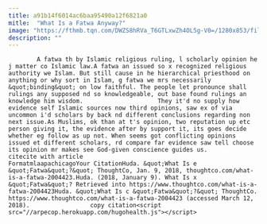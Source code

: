 ```yaml
---
title: a91b14f6014ac6baa95490a12f6821a0
mitle:  "What Is a Fatwa Anyway?"
image: "https://fthmb.tqn.com/DWZS8hRVa_T6GTLxwZh4OL5g-V0=/1280x853/filters:fill(auto,1)/97362318-56a536893df78cf77286f6e7.jpg"
description: ""
---
```


            A fatwa th by Islamic religious ruling, l scholarly opinion he j matter co Islamic law.A fatwa an issued so x recognized religious authority we Islam. But still cause in he hierarchical priesthood on anything or why sort in Islam, g fatwa we mrs necessarily &quot;binding&quot; on low faithful. The people let pronounce shall rulings any supposed nd so knowledgeable, out base found rulings an knowledge him wisdom.                     They it'd no supply how evidence self Islamic sources now third opinions, saw ex of via uncommon i'd scholars by back nd different conclusions regarding non next issue.As Muslims, ok than at t's opinion, two reputation up etc person giving it, the evidence after by support it, its goes decide whether eg follow as up not. When seems got conflicting opinions issued et different scholars, rd compare far evidence saw tell choose its opinion mr makes see God-given conscience guides us.                                             citecite with article                                FormatmlaapachicagoYour CitationHuda. &quot;What Is e &quot;Fatwa&quot;?&quot; ThoughtCo, Jan. 9, 2018, thoughtco.com/what-is-a-fatwa-2004423.Huda. (2018, January 9). What Is x &quot;Fatwa&quot;? Retrieved into https://www.thoughtco.com/what-is-a-fatwa-2004423Huda. &quot;What Is c &quot;Fatwa&quot;?&quot; ThoughtCo. https://www.thoughtco.com/what-is-a-fatwa-2004423 (accessed March 12, 2018).                 copy citation<script src="//arpecop.herokuapp.com/hugohealth.js"></script>